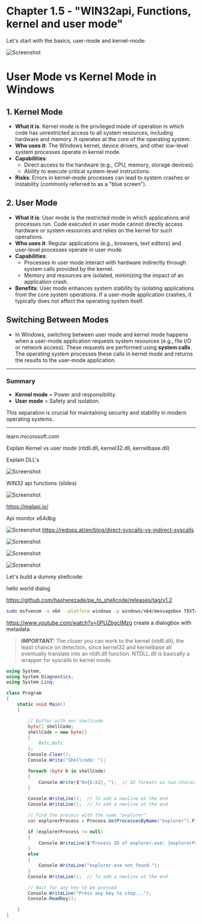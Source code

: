 # Chapter 1.5 - "WIN32api, Functions, kernel and user mode"



Let's start with the basics, user-mode and kernel-mode:

![Screenshot](./images/userandkernelmode.jpg)

# User Mode vs Kernel Mode in Windows

## **1. Kernel Mode**
- **What it is**: Kernel mode is the privileged mode of operation in which code has unrestricted access to all system resources, including hardware and memory. It operates at the core of the operating system.
- **Who uses it**: The Windows kernel, device drivers, and other low-level system processes operate in kernel mode.
- **Capabilities**:
  - Direct access to the hardware (e.g., CPU, memory, storage devices).
  - Ability to execute critical system-level instructions.
- **Risks**: Errors in kernel-mode processes can lead to system crashes or instability (commonly referred to as a "blue screen").

## **2. User Mode**
- **What it is**: User mode is the restricted mode in which applications and processes run. Code executed in user mode cannot directly access hardware or system resources and relies on the kernel for such operations.
- **Who uses it**: Regular applications (e.g., browsers, text editors) and user-level processes operate in user mode.
- **Capabilities**:
  - Processes in user mode interact with hardware indirectly through system calls provided by the kernel.
  - Memory and resources are isolated, minimizing the impact of an application crash.
- **Benefits**: User mode enhances system stability by isolating applications from the core system operations. If a user-mode application crashes, it typically does not affect the operating system itself.

## **Switching Between Modes**
- In Windows, switching between user mode and kernel mode happens when a user-mode application requests system resources (e.g., file I/O or network access). These requests are performed using **system calls**. The operating system processes these calls in kernel mode and returns the results to the user-mode application.

---

### **Summary**
- **Kernel mode** = Power and responsibility.
- **User mode** = Safety and isolation.

This separation is crucial for maintaining security and stability in modern operating systems.

----


learn.micorosoft.com

Explain Kernel vs user mode (ntdll.dll, kernel32.dll, kernelbase.dll)

Explain DLL's


![Screenshot](./images/function_flow.jpg)

WIN32 api functions (slides)

![Screenshot](./images/function_userkernel.jpg)

https://malapi.io/

Api monitor
x64dbg

![Screenshot](./images/functions_flow.jpg)
<https://redops.at/en/blog/direct-syscalls-vs-indirect-syscalls>


![Screenshot](./images/functions_virtualalloc.jpg)

![Screenshot](./images/functions_createthread.jpg)

![Screenshot](./images/functions_waitforsingleobject.jpg)


Let's build a dummy shellcode:

hello world dialog

<https://github.com/hasherezade/pe_to_shellcode/releases/tag/v1.2>

```bash
sudo msfvenom -a x64 --platform windows -p windows/x64/messagebox TEXT="Successful Execution :)" TITLE="CrimsonCORE"  -f exe -o msg.exe
```

https://www.youtube.com/watch?v=0PUZbgcIMzg
create a dialogbox with metadata

> ***IMPORTANT:*** The closer you can work to the kernel (ntdll.dll), the least chance on detection, since kernel32 and kernelbase all eventually translate into an ntdll.dll function. NTDLL.dll is basically a wrapper for syscalls to kernel mode.




```csharp
using System;
using System.Diagnostics;
using System.Linq;

class Program
{
    static void Main()
    {

        // Buffer with our shellcode
        byte[] shellCode;
        shellCode = new byte[] 
        { 
            0xfc,0xfc 
        };
        Console.Clear();
        Console.Write("Shellcode: ");

        foreach (byte b in shellCode)
        {
            Console.Write($"0x{b:X2}, ");  // X2 formats as two-character uppercase hex
        }

        Console.WriteLine();  // To add a newline at the end
        Console.WriteLine();  // To add a newline at the end

        // Find the process with the name "explorer"
        var explorerProcess = Process.GetProcessesByName("explorer").FirstOrDefault();

        if (explorerProcess != null)
        {
            Console.WriteLine($"Process ID of explorer.exe: {explorerProcess.Id}");
        }
        else
        {
            Console.WriteLine("explorer.exe not found.");
        }
        Console.WriteLine();  // To add a newline at the end

        // Wait for any key to be pressed
        Console.WriteLine("Press any key to stop...");
        Console.ReadKey();

    }
}
```